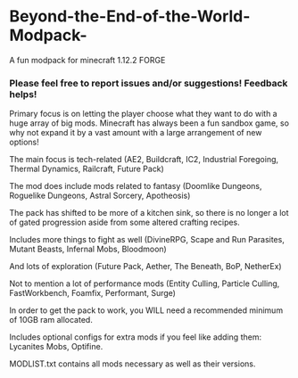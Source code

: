 # Beyond-the-End-of-the-World-Modpack-
A fun modpack for minecraft 1.12.2 FORGE

<h3>Please feel free to report issues and/or suggestions! Feedback helps!</h3>

Primary focus is on letting the player choose what they want to do with a huge array of big mods. Minecraft has always been a fun sandbox game, so why not expand it by a vast amount with a large arrangement of new options!


The main focus is tech-related (AE2, Buildcraft, IC2, Industrial Foregoing, Thermal Dynamics, Railcraft, Future Pack)

The mod does include mods related to fantasy (Doomlike Dungeons, Roguelike Dungeons, Astral Sorcery, Apotheosis)

The pack has shifted to be more of a kitchen sink, so there is no longer a lot of gated progression aside from some altered crafting recipes.

Includes more things to fight as well (DivineRPG, Scape and Run Parasites, Mutant Beasts, Infernal Mobs, Bloodmoon)

And lots of exploration (Future Pack, Aether, The Beneath, BoP, NetherEx)

Not to mention a lot of performance mods (Entity Culling, Particle Culling, FastWorkbench, Foamfix, Performant, Surge)

In order to get the pack to work, you WILL need a recommended minimum of 10GB ram allocated.

Includes optional configs for extra mods if you feel like adding them: Lycanites Mobs, Optifine.

MODLIST.txt contains all mods necessary as well as their versions. 
